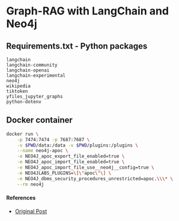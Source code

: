 # Graph-RAG with LangChain and Neo4j

## Requirements.txt - Python packages 

```text
langchain
langchain-community
langchain-openai
langchain-experimental
neo4j
wikipedia
tiktoken
yfiles_jupyter_graphs
python-dotenv
```

## Docker container

```bash
docker run \
    -p 7474:7474 -p 7687:7687 \
    -v $PWD/data:/data -v $PWD/plugins:/plugins \
    --name neo4j-apoc \
    -e NEO4J_apoc_export_file_enabled=true \
    -e NEO4J_apoc_import_file_enabled=true \
    -e NEO4J_apoc_import_file_use__neo4j__config=true \
    -e NEO4JLABS_PLUGINS=\[\"apoc\"\] \
    -e NEO4J_dbms_security_procedures_unrestricted=apoc.\\\* \
    --rm neo4j
```

#### References

- [Original Post](https://github.com/sunnysavita10/Generative-AI-Indepth-Basic-to-Advance/blob/main/RAG%20with%20Knowledge%20Graph%20Neo4j/RAG_With_Knowledge_graph(Neo4j).ipynb)
